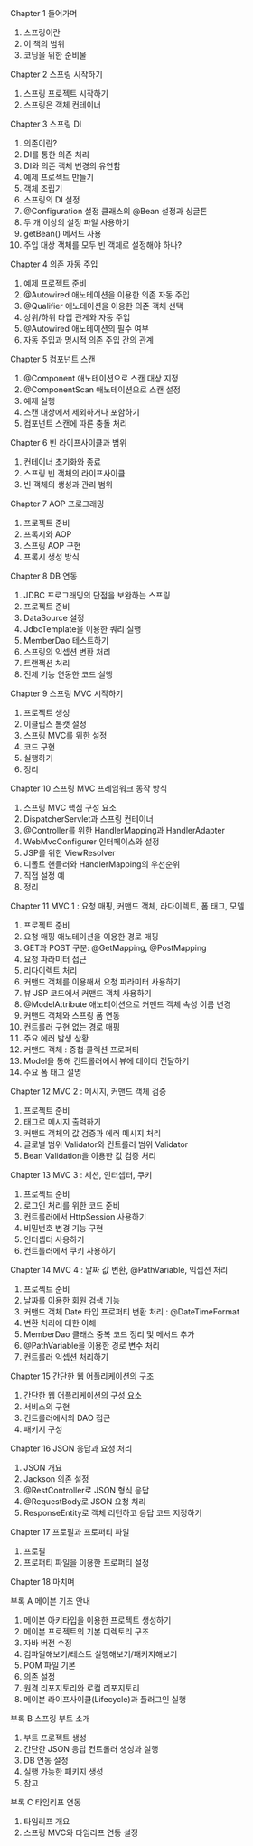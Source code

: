 Chapter 1 들어가며 
1. 스프링이란
2. 이 책의 범위
3. 코딩을 위한 준비물

Chapter 2 스프링 시작하기
1. 스프링 프로젝트 시작하기
2. 스프링은 객체 컨테이너

Chapter 3 스프링 DI
1. 의존이란?
2. DI를 통한 의존 처리
3. DI와 의존 객체 변경의 유연함
4. 예제 프로젝트 만들기
5. 객체 조립기
6. 스프링의 DI 설정
7. @Configuration 설정 클래스의 @Bean 설정과 싱글톤
8. 두 개 이상의 설정 파일 사용하기
9. getBean() 메서드 사용
10. 주입 대상 객체를 모두 빈 객체로 설정해야 하나?

Chapter 4 의존 자동 주입
1. 예제 프로젝트 준비
2. @Autowired 애노테이션을 이용한 의존 자동 주입
3. @Qualifier 애노테이션을 이용한 의존 객체 선택
4. 상위/하위 타입 관계와 자동 주입
5. @Autowired 애노테이션의 필수 여부
6. 자동 주입과 명시적 의존 주입 간의 관계

Chapter 5 컴포넌트 스캔
1. @Component 애노테이션으로 스캔 대상 지정
2. @ComponentScan 애노테이션으로 스캔 설정
3. 예제 실행
4. 스캔 대상에서 제외하거나 포함하기
5. 컴포넌트 스캔에 따른 충돌 처리

Chapter 6 빈 라이프사이클과 범위
1. 컨테이너 초기화와 종료
2. 스프링 빈 객체의 라이프사이클
3. 빈 객체의 생성과 관리 범위

Chapter 7 AOP 프로그래밍
1. 프로젝트 준비
2. 프록시와 AOP
3. 스프링 AOP 구현
4. 프록시 생성 방식

Chapter 8 DB 연동
1. JDBC 프로그래밍의 단점을 보완하는 스프링
2. 프로젝트 준비
3. DataSource 설정
4. JdbcTemplate을 이용한 쿼리 실행
5. MemberDao 테스트하기
6. 스프링의 익셉션 변환 처리
7. 트랜잭션 처리
8. 전체 기능 연동한 코드 실행

Chapter 9 스프링 MVC 시작하기 
1. 프로젝트 생성
2. 이클립스 톰캣 설정
3. 스프링 MVC를 위한 설정
4. 코드 구현
5. 실행하기
6. 정리

Chapter 10 스프링 MVC 프레임워크 동작 방식
1. 스프링 MVC 핵심 구성 요소
2. DispatcherServlet과 스프링 컨테이너
3. @Controller를 위한 HandlerMapping과 HandlerAdapter
4. WebMvcConfigurer 인터페이스와 설정
5. JSP를 위한 ViewResolver
6. 디폴트 핸들러와 HandlerMapping의 우선순위
7. 직접 설정 예
8. 정리

Chapter 11 MVC 1 : 요청 매핑, 커맨드 객체, 라다이렉트, 폼 태그, 모델
1. 프로젝트 준비
2. 요청 매핑 애노테이션을 이용한 경로 매핑
3. GET과 POST 구분: @GetMapping, @PostMapping
4. 요청 파라미터 접근
5. 리다이렉트 처리
6. 커맨드 객체를 이용해서 요청 파라미터 사용하기
7. 뷰 JSP 코드에서 커맨드 객체 사용하기
8. @ModelAttribute 애노테이션으로 커맨드 객체 속성 이름 변경
9. 커맨드 객체와 스프링 폼 연동
10. 컨트롤러 구현 없는 경로 매핑
11. 주요 에러 발생 상황
12. 커맨드 객체 : 중첩·콜렉션 프로퍼티
13. Model을 통해 컨트롤러에서 뷰에 데이터 전달하기
14. 주요 폼 태그 설명

Chapter 12 MVC 2 : 메시지, 커맨드 객체 검증
1. 프로젝트 준비
2.  태그로 메시지 출력하기
3. 커맨드 객체의 값 검증과 에러 메시지 처리
4. 글로벌 범위 Validator와 컨트롤러 범위 Validator
5. Bean Validation을 이용한 값 검증 처리

Chapter 13 MVC 3 : 세션, 인터셉터, 쿠키
1. 프로젝트 준비
2. 로그인 처리를 위한 코드 준비
3. 컨트롤러에서 HttpSession 사용하기
4. 비밀번호 변경 기능 구현
5. 인터셉터 사용하기
6. 컨트롤러에서 쿠키 사용하기

Chapter 14 MVC 4 : 날짜 값 변환, @PathVariable, 익셉션 처리
1. 프로젝트 준비
2. 날짜를 이용한 회원 검색 기능
3. 커맨드 객체 Date 타입 프로퍼티 변환 처리 : @DateTimeFormat
4. 변환 처리에 대한 이해
5. MemberDao 클래스 중복 코드 정리 및 메서드 추가
6. @PathVariable을 이용한 경로 변수 처리
7. 컨트롤러 익셉션 처리하기

Chapter 15 간단한 웹 어플리케이션의 구조
1. 간단한 웹 어플리케이션의 구성 요소
2. 서비스의 구현
3. 컨트롤러에서의 DAO 접근
4. 패키지 구성

Chapter 16 JSON 응답과 요청 처리 
1. JSON 개요
2. Jackson 의존 설정
3. @RestController로 JSON 형식 응답
4. @RequestBody로 JSON 요청 처리
5. ResponseEntity로 객체 리턴하고 응답 코드 지정하기

Chapter 17 프로필과 프로퍼티 파일
1. 프로필
2. 프로퍼티 파일을 이용한 프로퍼티 설정

Chapter 18 마치며



부록 A	 메이븐 기초 안내
1. 메이븐 아키타입을 이용한 프로젝트 생성하기
2. 메이븐 프로젝트의 기본 디렉토리 구조
3. 자바 버전 수정
4. 컴파일해보기/테스트 실행해보기/패키지해보기
5. POM 파일 기본
6. 의존 설정
7. 원격 리포지토리와 로컬 리포지토리
8. 메이븐 라이프사이클(Lifecycle)과 플러그인 실행

부록 B	 스프링 부트 소개
1. 부트 프로젝트 생성
2. 간단한 JSON 응답 컨트롤러 생성과 실행
3. DB 연동 설정
4. 실행 가능한 패키지 생성
5. 참고

부록 C	 타임리프 연동
1. 타임리프 개요
2. 스프링 MVC와 타임리프 연동 설정
